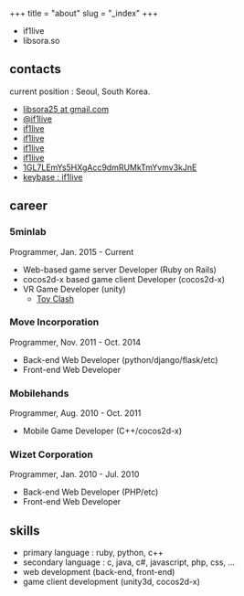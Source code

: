 +++
title = "about"
slug = "_index"
+++

* if1live
* libsora.so

## contacts
current position : Seoul, South Korea.

* [<i class="fa fa-envelope-o"></i> libsora25 at gmail.com](mailto:libsora25@gmail.com)
* [<i class="fa fa-twitter"></i> @if1live](//twitter.com/if1live)
* [<i class="fa fa-github"></i> if1live](//github.com/if1live/)
* [<i class="fa fa-bitbucket"></i> if1live](//bitbucket.org/if1live/)
* [<i class="fa fa-steam"></i> if1live](//steamcommunity.com/id/if1live/)
* [<i class="fa fa-linkedin"></i> if1live](//www.linkedin.com/in/if1live)
* [<i class="fa fa-btc"></i> 1GL7LEmYs5HXgAcc9dmRUMkTmYvmv3kJnE](//www.coinbase.com/if1live)
* [<i class="fa fa-keybase"></i>keybase : if1live](//keybase.io/if1live)

## career
### 5minlab

Programmer, Jan. 2015 - Current

* Web-based game server Developer (Ruby on Rails)
* cocos2d-x based game client Developer (cocos2d-x)
* VR Game Developer (unity)
    * [Toy Clash](//www.oculus.com/experiences/gear-vr/1407846952568081/)

### Move Incorporation

Programmer, Nov. 2011 - Oct. 2014

* Back-end Web Developer (python/django/flask/etc)
* Front-end Web Developer

### Mobilehands

Programmer, Aug. 2010 - Oct. 2011

* Mobile Game Developer (C++/cocos2d-x)

### Wizet Corporation

Programmer, Jan. 2010 - Jul. 2010

* Back-end Web Developer (PHP/etc)
* Front-end Web Developer

## skills

* primary language : ruby, python, c++
* secondary language : c, java, c#, javascript, php, css, ...
* web development (back-end, front-end)
* game client development (unity3d, cocos2d-x)
